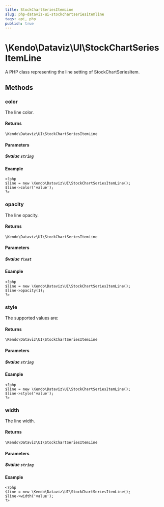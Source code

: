 ```yaml
---
title: StockChartSeriesItemLine
slug: php-dataviz-ui-stockchartseriesitemline
tags: api, php
publish: true
---
```


# \Kendo\Dataviz\UI\StockChartSeriesItemLine

A PHP class representing the line setting of StockChartSeriesItem.


## Methods

### color
The line color.

#### Returns
`\Kendo\Dataviz\UI\StockChartSeriesItemLine`

#### Parameters

##### $value `string`



#### Example 
    <?php
    $line = new \Kendo\Dataviz\UI\StockChartSeriesItemLine();
    $line->color('value');
    ?>

### opacity
The line opacity.

#### Returns
`\Kendo\Dataviz\UI\StockChartSeriesItemLine`

#### Parameters

##### $value `float`



#### Example 
    <?php
    $line = new \Kendo\Dataviz\UI\StockChartSeriesItemLine();
    $line->opacity(1);
    ?>

### style
The supported values are:

#### Returns
`\Kendo\Dataviz\UI\StockChartSeriesItemLine`

#### Parameters

##### $value `string`



#### Example 
    <?php
    $line = new \Kendo\Dataviz\UI\StockChartSeriesItemLine();
    $line->style('value');
    ?>

### width
The line width.

#### Returns
`\Kendo\Dataviz\UI\StockChartSeriesItemLine`

#### Parameters

##### $value `string`



#### Example 
    <?php
    $line = new \Kendo\Dataviz\UI\StockChartSeriesItemLine();
    $line->width('value');
    ?>

 
